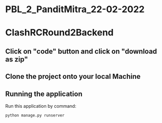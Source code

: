 # PBL_2_PanditMitra_22-02-2022

# ClashRCRound2Backend

## Click on "code" button and click on "download as zip"

## Clone the project onto your local Machine

## Running the application

Run this application by command:

	python manage.py runserver

